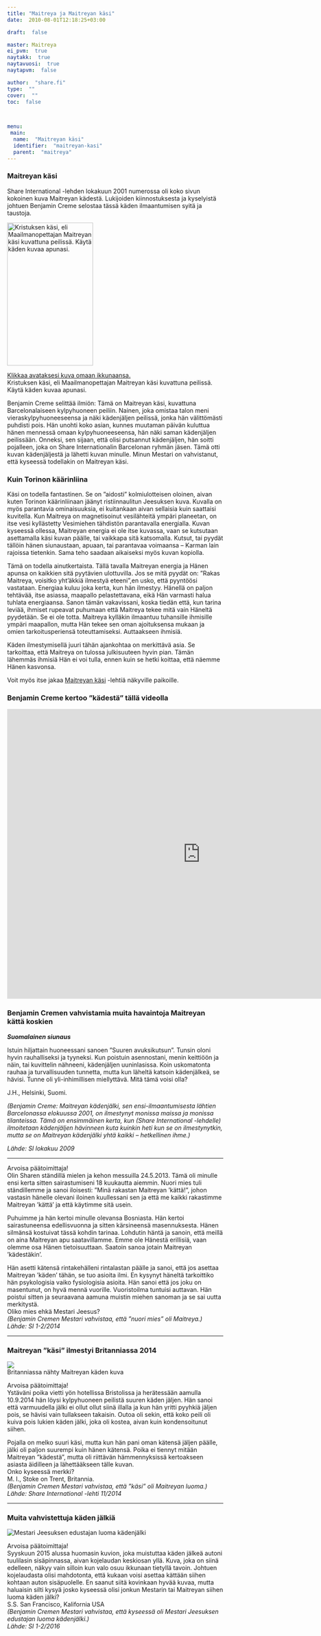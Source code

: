 ```yaml
---
title: "Maitreya ja Maitreyan käsi"
date:  2010-08-01T12:18:25+03:00

draft:  false

master: Maitreya
ei_pvm:  true
naytakk:  true
naytavuosi:  true
naytapvm:  false

author:  "share.fi"
type:  ""
cover:  ""
toc:  false


 
menu:
 main:
  name:  "Maitreyan käsi"
  identifier:  "maitreyan-kasi"
  parent:  "maitreya"
---
```


<h3>Maitreyan käsi</h3>
<p>Share International -lehden lokakuun 2001 numerossa oli koko sivun kokoinen kuva Maitreyan kädestä. Lukijoiden kiinnostuksesta ja kyselyistä johtuen Benjamin Creme selostaa tässä käden ilmaantumisen syitä ja taustoja.<br>
<div class="alignright pc55"><img src="https://sharefi-cdn.sirv.com/sharefi/maitreyanisokasi2.jpg?scale.width=200&scale.height=333" width="200" height="333" alt="Kristuksen käsi, eli Maailmanopettajan Maitreyan käsi kuvattuna peilissä. Käytä käden kuvaa apunasi." />
<p><a href="https://sharefi-cdn.sirv.com/sharefi/maitreyanisokasi2.jpg" target="_blank">Klikkaa avataksesi kuva omaan ikkunaansa.</a><br />Kristuksen käsi, eli Maailmanopettajan Maitreyan käsi kuvattuna peilissä. Käytä käden kuvaa apunasi. </p>
</div>
<p>Benjamin Creme selittää ilmiön: Tämä on Maitreyan käsi, kuvattuna Barcelonalaiseen kylpyhuoneen peiliin. Nainen, joka omistaa talon meni vieraskylpyhuoneeseensa ja näki kädenjäljen peilissä, jonka hän välittömästi puhdisti pois. Hän unohti koko asian, kunnes muutaman päivän kuluttua hänen mennessä omaan kylpyhuoneeseensa, hän näki saman kädenjäljen peilissään. Onneksi, sen sijaan, että olisi putsannut kädenjäljen, hän soitti pojalleen, joka on Share Internationalin Barcelonan ryhmän jäsen. Tämä otti kuvan kädenjäljestä ja lähetti kuvan minulle. Minun Mestari on vahvistanut, että kyseessä todellakin on Maitreyan käsi.</p>
<h3>Kuin Torinon käärinliina</h3>
<p>Käsi on todella fantastinen. Se on ”aidosti” kolmiulotteisen oloinen, aivan kuten Torinon käärinliinaan jäänyt ristiinnaulitun Jeesuksen kuva. Kuvalla on myös parantavia ominaisuuksia, ei kuitankaan aivan sellaisia kuin saattaisi kuvitella. Kun Maitreya on magnetisoinut vesilähteitä ympäri planeetan, on itse vesi kyllästetty Vesimiehen tähdistön parantavalla energialla. Kuvan kyseessä ollessa, Maitreyan energia ei ole itse kuvassa, vaan se kutsutaan asettamalla käsi kuvan päälle, tai vaikkapa sitä katsomalla. Kutsut, tai pyydät tällöin hänen siunaustaan, apuaan, tai parantavaa voimaansa – Karman lain rajoissa tietenkin. Sama teho saadaan aikaiseksi myös kuvan kopiolla.</p>
<p>Tämä on todella ainutkertaista. Tällä tavalla Maitreyan energia ja Hänen apunsa on kaikkien sitä pyytävien ulottuvilla. Jos se mitä pyydät on: ”Rakas Maitreya, voisitko yht’äkkiä ilmestyä eteeni”,en usko, että pyyntöösi vastataan. Energiaa kuluu joka kerta, kun hän ilmestyy. Hänellä on paljon tehtävää, itse asiassa, maapallo pelastettavana, eikä Hän varmasti halua tuhlata energiaansa. Sanon tämän vakavissani, koska tiedän että, kun tarina leviää, ihmiset rupeavat puhumaan että Maitreya tekee mitä vain Häneltä pyydetään. Se ei ole totta. Maitreya kylläkin ilmaantuu tuhansille ihmisille ympäri maapallon, mutta Hän tekee sen oman ajoituksensa mukaan ja omien tarkoitusperiensä toteuttamiseksi. Auttaakseen ihmisiä.</p>
<p>Käden ilmestymisellä juuri tähän ajankohtaa on merkittävä asia. Se tarkoittaa, että Maitreya on tulossa julkisuuteen hyvin pian. Tämän lähemmäs ihmisiä Hän ei voi tulla, ennen kuin se hetki koittaa, että näemme Hänen kasvonsa.</p>
<p>Voit myös itse jakaa&nbsp;<a title="Maitreyan käsi -kuva" href="https://sharefi-cdn.sirv.com/sharefi/maitreyanisokasi2.jpg" target="_blank">Maitreyan käsi</a> -lehtiä näkyville paikoille.</p>
<h3>Benjamin Creme kertoo ”kädestä” tällä videolla</h3>
<p><iframe src="https://player.vimeo.com/video/48135866" allowfullscreen="allowfullscreen" width="900" height="675" frameborder="0"></iframe></p>
<h3>Benjamin Cremen vahvistamia muita havaintoja Maitreyan kättä koskien</h3>
<p><strong><em>Suomalainen siunaus</em></strong></p>
<p>Istuin hiljattain huoneessani sanoen ”Suuren avuksikutsun”. Tunsin oloni hyvin rauhalliseksi ja tyyneksi. Kun poistuin asennostani, menin keittiöön ja näin, tai kuvittelin nähneeni, kädenjäljen uuninlasissa. Koin uskomatonta rauhaa ja turvallisuuden tunnetta, mutta kun läheltä katsoin kädenjälkeä, se hävisi. Tunne oli yli-inhimillisen miellyttävä. Mitä tämä voisi olla?</p>
<p>J.H., Helsinki, Suomi.</p>
<p><em>(Benjamin Creme: Maitreyan kädenjälki, sen ensi-ilmaantumisesta lähtien Barcelonassa elokuussa 2001, on ilmestynyt monissa maissa ja monissa tilanteissa. Tämä on ensimmäinen kerta, kun (Share International -lehdelle) ilmoitetaan kädenjäljen hävinneen kuta kuinkin heti kun se on ilmestynytkin, mutta se on Maitreyan kädenjälki yhtä kaikki – hetkellinen ihme.)</em></p>
<p><em>Lähde: SI lokakuu 2009</em></p>
<hr>
Arvoisa päätoimittaja!<br>
Olin Sharen ständillä mielen ja kehon messuilla 24.5.2013. Tämä oli minulle ensi kerta sitten sairastumiseni 18 kuukautta aiemmin. Nuori mies tuli ständillemme ja sanoi iloisesti: ”Minä rakastan Maitreyan ’kättä!”, johon vastasin hänelle olevani iloinen kuullessani sen ja että me kaikki rakastimme Maitreyan ’kättä’ ja että käytimme sitä usein.<p></p>
<p>Puhuimme ja hän kertoi minulle olevansa Bosniasta. Hän kertoi sairastuneensa edellisvuonna ja sitten kärsineensä masennuksesta. Hänen silmänsä kostuivat tässä kohdin tarinaa. Lohdutin häntä ja sanoin, että meillä on aina Maitreyan apu saatavillamme. Emme ole Hänestä erillisiä, vaan olemme osa Hänen tietoisuuttaan. Saatoin sanoa jotain Maitreyan ’kädestäkin’.</p>
<p>Hän asetti kätensä rintakehälleni rintalastan päälle ja sanoi, että jos asettaa Maitreyan ’käden’ tähän, se tuo asioita ilmi. En kysynyt häneltä tarkoittiko hän psykologisia vaiko fysiologisia asioita. Hän sanoi että jos joku on masentunut, on hyvä mennä vuorille. Vuoristoilma tuntuisi auttavan. Hän poistui sitten ja seuraavana aamuna muistin miehen sanoman ja se sai uutta merkitystä.<br>
Oliko mies ehkä Mestari Jeesus?<br>
<em>(Benjamin Cremen Mestari vahvistaa, että ”nuori mies” oli Maitreya.)</em><br>
<em>Lähde: SI 1-2/2014</em></p>
<hr>
<h3>Maitreyan ”käsi” ilmestyi Britanniassa 2014</h3>
<p class="alignright pc35"> <img src="https://sharefi-cdn.sirv.com/sharefi/maitreyan-kasi-2014-11-britanniassa.jpg" /><br />Britanniassa nähty Maitreyan käden kuva</p>
<p>Arvoisa päätoimittaja!<br>
Ystäväni poika vietti yön hotellissa Bristolissa ja herätessään aamulla 10.9.2014 hän löysi kylpyhuoneen peilistä suuren käden jäljen. Hän sanoi että varmuudella jälki ei ollut ollut siinä illalla ja kun hän yritti pyyhkiä jäljen pois, se hävisi vain tullakseen takaisin. Outoa oli sekin, että koko peili oli kuiva pois lukien käden jälki, joka oli kostea, aivan kuin kondensoitunut siihen.</p>
<p>Pojalla on melko suuri käsi, mutta kun hän pani oman kätensä jäljen päälle, jälki oli paljon suurempi kuin hänen kätensä. Poika ei tiennyt mitään Maitreyan ”kädestä”, mutta oli riittävän hämmennyksissä kertoakseen asiasta äidilleen ja lähettääkseen tälle kuvan.<br>
Onko kyseessä merkki?<br>
M. I., Stoke on Trent, Britannia.<br>
<em>(Benjamin Cremen Mestari vahvistaa, että ”käsi” oli Maitreyan luoma.)</em><br>
<em>Lähde: Share International -lehti 11/2014</em></p>
<hr>
<h3>Muita vahvistettuja käden jälkiä</h3>
<p class="alignright pc45"><img src="https://sharefi-cdn.sirv.com/sharefi/kadenjalki-tuulilasissa-si-2016-01-285x300.jpg" alt="Mestari Jeesuksen edustajan luoma kädenjälki" /></p>
<p>Arvoisa päätoimittaja!<br>
Syyskuun 2015 alussa huomasin kuvion, joka muistuttaa käden jälkeä autoni tuulilasin sisäpinnassa, aivan kojelaudan keskiosan yllä. Kuva, joka on siinä edelleen, näkyy vain silloin kun valo osuu ikkunaan tietyllä tavoin. Johtuen kojelaudasta olisi mahdotonta, että kukaan voisi asettaa kättään siihen kohtaan auton sisäpuolelle. En saanut siitä kovinkaan hyvää kuvaa, mutta haluaisin silti kysyä josko kyseessä olisi jonkun Mestarin tai Maitreyan siihen luoma käden jälki?<br>
S.S. San Francisco, Kalifornia USA<br>
<em>(Benjamin Cremen Mestari vahvistaa, että kyseessä oli Mestari Jeesuksen edustajan luoma kädenjälki.)</em><br>
<em>Lähde: SI 1-2/2016</em></p>